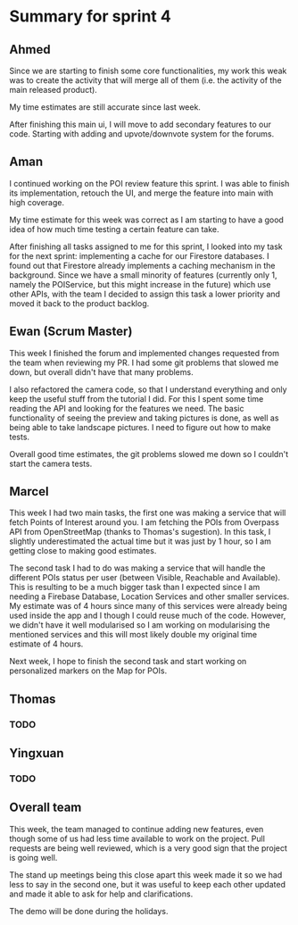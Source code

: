 # Summary for sprint 4

## Ahmed

Since we are starting to finish some core functionalities, my work this weak was to create the activity that will merge all of them (i.e. the activity of the main released product).

My time estimates are still accurate since last week.

After finishing this main ui, I will move to add secondary features to our code. Starting with adding and upvote/downvote system for the forums.


## Aman 

I continued working on the POI review feature this sprint. I was able to finish its implementation, retouch the UI, and merge the feature into main with high coverage.

My time estimate for this week was correct as I am starting to have a good idea of how much time testing a certain feature can take.

After finishing all tasks assigned to me for this sprint, I looked into my task for the next sprint: implementing a cache for our Firestore databases. I found out that Firestore already implements a caching mechanism in the background. Since we have a small minority of features (currently only 1, namely the POIService, but this might increase in the future) which use other APIs, with the team I decided to assign this task a lower priority and moved it back to the product backlog.


## Ewan (Scrum Master)

This week I finished the forum and implemented changes requested from the team when reviewing my PR. I had some git problems that slowed me down, but overall didn't have that many problems. 

I also refactored the camera code, so that I understand everything and only keep the useful stuff from the tutorial I did. For this I spent some time reading the API and looking for the features we need. The basic functionality of seeing the preview and taking pictures is done, as well as being able to take landscape pictures. I need to figure out how to make tests.

Overall good time estimates, the git problems slowed me down so I couldn't start the camera tests.


## Marcel 

This week I had two main tasks, the first one was making a service that will fetch Points of Interest around you. I am fetching the POIs from Overpass API from OpenStreetMap (thanks to Thomas's sugestion). In this task, I slightly underestimated the actual time but it was just by 1 hour, so I am getting close to making good estimates. 

The second task I had to do was making a service that will handle the different POIs status per user (between Visible, Reachable and Available). This is resulting to be a much bigger task than I expected since I am needing a Firebase Database, Location Services and other smaller services. My estimate was of 4 hours since many of this services were already being used inside the app and I though I could reuse much of the code. However, we didn't have it well modularised so I am working on modularising the mentioned services and this will most likely double my original time estimate of 4 hours.

Next week, I hope to finish the second task and start working on personalized markers on the Map for POIs.


## Thomas

### TODO


## Yingxuan

### TODO


## Overall team

This week, the team managed to continue adding new features, even though some of us had less time available to work on the project. Pull requests are being well reviewed, which is a very good sign that the project is going well.

The stand up meetings being this close apart this week made it so we had less to say in the second one, but it was useful to keep each other updated and made it able to ask for help and clarifications.

The demo will be done during the holidays.

